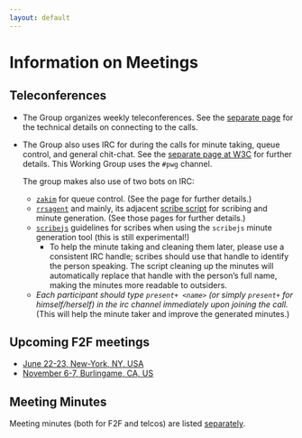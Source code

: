 ```yaml
---
layout: default
---
```


# Information on Meetings

## Teleconferences
* The Group organizes weekly teleconferences. See the [separate page](./webex) for the technical details on connecting to the calls.
* The Group also uses IRC for during the calls for minute taking, queue control, and general chit-chat. See the [separate page at W3C](https://www.w3.org/Project/IRC/) for further details. This Working Group uses the `#pwg` channel.

    The group makes also use of two bots on IRC:
    * [`zakim`](https://www.w3.org/2001/12/zakim-irc-bot.html) for queue control. (See the page for further details.)
    * [`rrsagent`](https://www.w3.org/2002/03/RRSAgent) and mainly, its adjacent [scribe script](https://dev.w3.org/2002/scribe/scribedoc.htm) for scribing and minute generation. (See those pages for further details.)
    * [`scribejs`](https://github.com/w3c/scribejs/blob/master/features.md) guidelines for scribes when using the `scribejs` minute generation tool (this is still experimental!)
        * To help the minute taking and cleaning them later, please use a consistent IRC handle; scribes should use that handle to identify the person speaking. The script cleaning up the minutes will automatically replace that handle with the person’s full name, making the minutes more readable to outsiders.
    * *Each participant should type `present+ <name>` (or simply `present+` for himself/herself) in the irc channel immediately upon joining the call.* (This will help the minute taker and improve the generated minutes.)


## Upcoming F2F meetings

* [June 22-23, New-York, NY, USA](./F2F/2017.06.NYC)
* [November 6-7, Burlingame, CA, US](./F2F/2017.11.Burlingame)

## Meeting Minutes

Meeting minutes (both for F2F and telcos) are listed [separately](./Minutes/).
